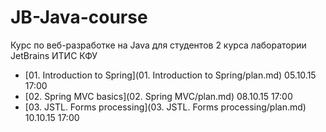 # JB-Java-course
Курс по веб-разработке на Java для студентов 2 курса лаборатории JetBrains ИТИС КФУ

* [01. Introduction to Spring](01. Introduction to Spring/plan.md) 05.10.15 17:00
* [02. Spring MVC basics](02. Spring MVC/plan.md) 08.10.15 17:00
* [03. JSTL. Forms processing](03. JSTL. Forms processing/plan.md) 10.10.15 17:00
